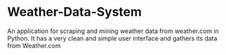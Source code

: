 # Weather-Data-System
An application for scraping and mining weather data from weather.com in Python.
It has a very clean and simple user interface and gathers its data from Weather.com
